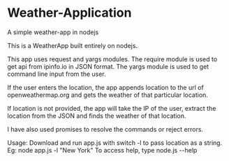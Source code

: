 # Weather-Application
A simple weather-app in nodejs

This is a WeatherApp built entirely on nodejs.

This app uses request and yargs modules. The require module is used to get api from ipinfo.io in JSON format. The yargs module is used to get command line input from the user.

If the user enters the location, the app appends location to the url of openweathermap.org and gets the weather of that particular location.

If location is not provided, the app will take the IP of the user, extract the location from the JSON and finds the weather of that location.

I have also used promises to resolve the commands or reject errors.

Usage: Download and run app.js with switch -l to pass location as a string. Eg: node app.js -l "New York" To access help, type node.js --help
